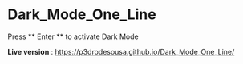 # Dark_Mode_One_Line

Press ** Enter ** to activate Dark Mode

**Live version** : https://p3drodesousa.github.io/Dark_Mode_One_Line/

